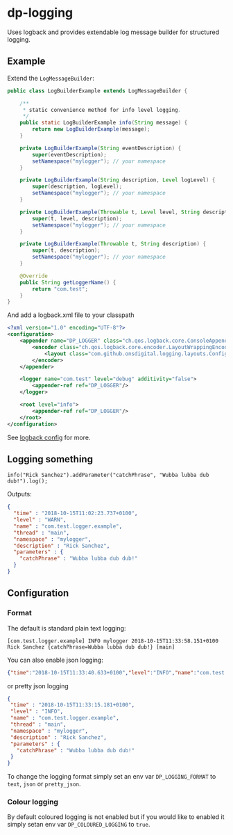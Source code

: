 # dp-logging

Uses logback and provides extendable log message builder for structured logging.

## Example
Extend the `LogMessageBuilder`:
```java
public class LogBuilderExample extends LogMessageBuilder {

    /**
     * static convenience method for info level logging.
     */
    public static LogBuilderExample info(String message) {
        return new LogBuilderExample(message);
    }

    private LogBuilderExample(String eventDescription) {
        super(eventDescription);
        setNamespace("mylogger"); // your namespace
    }

    private LogBuilderExample(String description, Level logLevel) {
        super(description, logLevel);
        setNamespace("mylogger"); // your namespace
    }

    private LogBuilderExample(Throwable t, Level level, String description) {
        super(t, level, description);
        setNamespace("mylogger"); // your namespace
    }

    private LogBuilderExample(Throwable t, String description) {
        super(t, description);
        setNamespace("mylogger"); // your namespace
    }

    @Override
    public String getLoggerName() {
        return "com.test";
    }
}
```

And add a logback.xml file to your classpath

```xml
<?xml version="1.0" encoding="UTF-8"?>
<configuration>
    <appender name="DP_LOGGER" class="ch.qos.logback.core.ConsoleAppender">
        <encoder class="ch.qos.logback.core.encoder.LayoutWrappingEncoder">
            <layout class="com.github.onsdigital.logging.layouts.ConfigurableLayout"/>
        </encoder>
    </appender>

    <logger name="com.test" level="debug" additivity="false">
        <appender-ref ref="DP_LOGGER"/>
    </logger>

    <root level="info">
        <appender-ref ref="DP_LOGGER"/>
    </root>
</configuration>
```

See [logback config](https://logback.qos.ch/manual/configuration.html) for more.

## Logging something

```
info("Rick Sanchez").addParameter("catchPhrase", "Wubba lubba dub dub!").log();
```
Outputs:
```json
{
  "time" : "2018-10-15T11:02:23.737+0100",
  "level" : "WARN",
  "name" : "com.test.logger.example",
  "thread" : "main",
  "namespace" : "mylogger",
  "description" : "Rick Sanchez",
  "parameters" : {
    "catchPhrase" : "Wubba lubba dub dub!"
  }
}
```



## Configuration
### Format
The default is standard plain text logging:

```
[com.test.logger.example] INFO mylogger 2018-10-15T11:33:58.151+0100 Rick Sanchez {catchPhrase=Wubba lubba dub dub!} [main]
```

You can also enable json logging:
 
 ```json
 {"time":"2018-10-15T11:33:40.633+0100","level":"INFO","name":"com.test.logger.example","thread":"main","namespace":"mylogger","description":"Rick Sanchez","parameters":{"catchPhrase":"Wubba lubba dub dub!"}}
 ```
 
 or pretty json logging
 
 ```json
{
  "time" : "2018-10-15T11:33:15.181+0100",
  "level" : "INFO",
  "name" : "com.test.logger.example",
  "thread" : "main",
  "namespace" : "mylogger",
  "description" : "Rick Sanchez",
  "parameters" : {
    "catchPhrase" : "Wubba lubba dub dub!"
  }
}
 ```

To change the logging format simply set an env var `DP_LOGGING_FORMAT` to `text`, `json` or `pretty_json`.

### Colour logging
By default coloured logging is not enabled but if you would like to enabled it simply setan env var 
`DP_COLOURED_LOGGING` to `true`.

